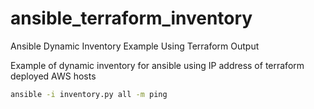 # ansible_terraform_inventory
Ansible Dynamic Inventory Example Using Terraform Output

Example of dynamic inventory for ansible using IP address of terraform deployed AWS hosts
```bash
ansible -i inventory.py all -m ping
```
